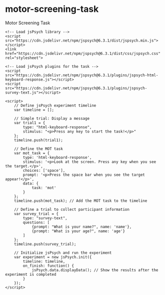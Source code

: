 # motor-screening-task
Motor Screening Task
<!DOCTYPE html>
<html lang="en">
<head>
    <meta charset="UTF-8">
    <meta name="viewport" content="width=device-width, initial-scale=1.0">
    <title>jsPsych MOT Task</title>

    <!-- Load jsPsych library -->
    <script src="https://cdn.jsdelivr.net/npm/jspsych@6.3.1/dist/jspsych.min.js"></script>
    <link href="https://cdn.jsdelivr.net/npm/jspsych@6.3.1/dist/css/jspsych.css" rel="stylesheet">

    <!-- Load jsPsych plugins for the task -->
    <script src="https://cdn.jsdelivr.net/npm/jspsych@6.3.1/plugins/jspsych-html-keyboard-response.js"></script>
    <script src="https://cdn.jsdelivr.net/npm/jspsych@6.3.1/plugins/jspsych-survey-text.js"></script>
</head>
<body>

    <script>
        // Define jsPsych experiment timeline
        var timeline = [];

        // Simple trial: Display a message
        var trial1 = {
            type: "html-keyboard-response",
            stimulus: "<p>Press any key to start the task!</p>"
        };
        timeline.push(trial1);

        // Define the MOT task
        var mot_task = {
            type: 'html-keyboard-response',
            stimulus: '<p>Look at the screen. Press any key when you see the target.</p>',
            choices: ['space'],
            prompt: '<p>Press the space bar when you see the target appear!</p>',
            data: {
                task: 'mot'
            }
        };
        timeline.push(mot_task); // Add the MOT task to the timeline

        // Define a trial to collect participant information
        var survey_trial = {
            type: "survey-text",
            questions: [
                {prompt: "What is your name?", name: 'name'},
                {prompt: "What is your age?", name: 'age'}
            ]
        };
        timeline.push(survey_trial);

        // Initialize jsPsych and run the experiment
        var experiment = new jsPsych.init({
            timeline: timeline,
            on_finish: function() {
                jsPsych.data.displayData(); // Show the results after the experiment is completed
            }
        });
    </script>

</body>
</html>
